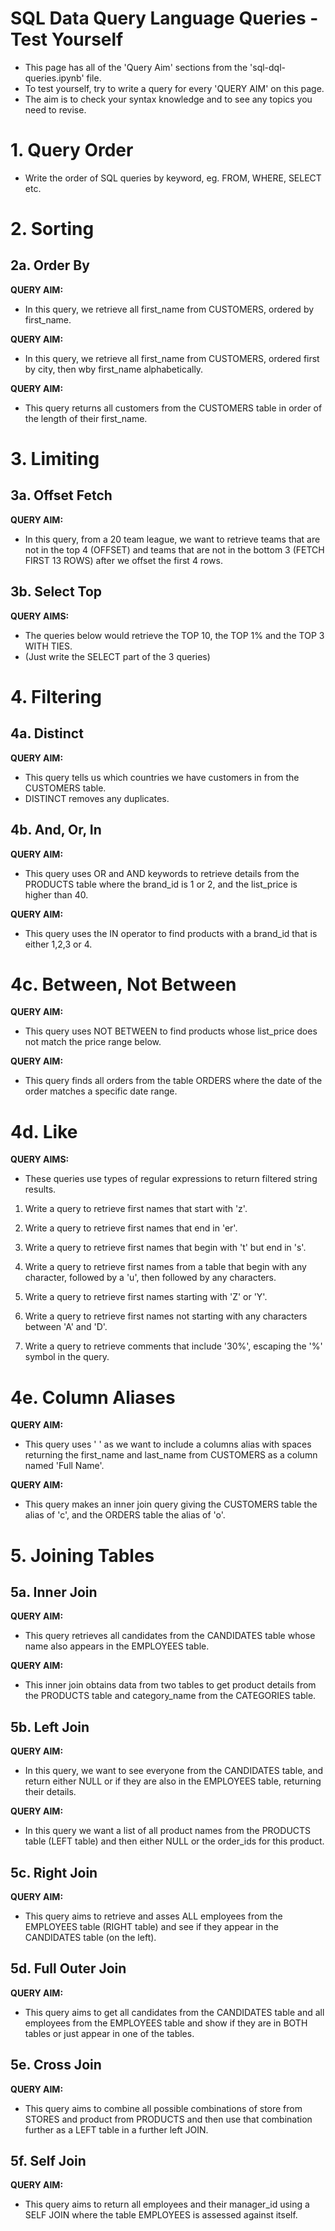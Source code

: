# SQL Data Query Language Queries - Test Yourself
- This page has all of the 'Query Aim' sections from the 'sql-dql-queries.ipynb' file.
- To test yourself, try to write a query for every 'QUERY AIM' on this page.
- The aim is to check your syntax knowledge and to see any topics you need to revise.


# 1. Query Order
- Write the order of SQL queries by keyword, eg. FROM, WHERE, SELECT etc.

# 2. Sorting

## 2a. Order By

**QUERY AIM:**
- In this query, we retrieve all first_name from CUSTOMERS, ordered by first_name.

**QUERY AIM:**
- In this query, we retrieve all first_name from CUSTOMERS, ordered first by city, then wby first_name alphabetically.

**QUERY AIM:**
- This query returns all customers from the CUSTOMERS table in order of the length of their first_name.

# 3. Limiting

## 3a. Offset Fetch

**QUERY AIM:**
- In this query, from a 20 team league, we want to retrieve teams that are not in the top 4 (OFFSET) and teams that are not in the bottom 3 (FETCH FIRST 13 ROWS) after we offset the first 4 rows.

## 3b. Select Top

**QUERY AIMS:**
- The queries below would retrieve the TOP 10, the TOP 1% and the TOP 3 WITH TIES.
- (Just write the SELECT part of the 3 queries)

# 4. Filtering

## 4a. Distinct

**QUERY AIM:**
- This query tells us which countries we have customers in from the CUSTOMERS table.
- DISTINCT removes any duplicates.

## 4b. And, Or, In

**QUERY AIM:**
- This query uses OR and AND keywords to retrieve details from the PRODUCTS table where the brand_id is 1 or 2, and the list_price is higher than 40.

**QUERY AIM:**
- This query uses the IN operator to find products with a brand_id that is either 1,2,3 or 4.

# 4c. Between, Not Between

**QUERY AIM:**
- This query uses NOT BETWEEN to find products whose list_price does not match the price range below.

**QUERY AIM:**
- This query finds all orders from the table ORDERS where the date of the order matches a specific date range.

# 4d. Like

**QUERY AIMS:**
- These queries use types of regular expressions to return filtered string results.

1. Write a query to retrieve first names that start with 'z'.

2. Write a query to retrieve first names that end in 'er'.

3. Write a query to retrieve first names that begin with 't' but end in 's'.

4. Write a query to retrieve first names from a table that begin with any character, followed by a 'u', then followed by any characters.

5. Write a query to retrieve first names starting with 'Z' or 'Y'.

6. Write a query to retrieve first names not starting with any characters between 'A' and 'D'.

7. Write a query to retrieve comments that include '30%', escaping the '%' symbol in the query.

# 4e. Column Aliases

**QUERY AIM:**
- This query uses ' ' as we want to include a columns alias with spaces returning the first_name and last_name from CUSTOMERS as a column named 'Full Name'.

**QUERY AIM:**
- This query makes an inner join query giving the CUSTOMERS table the alias of 'c', and the ORDERS table the alias of 'o'.

# 5. Joining Tables

## 5a. Inner Join

**QUERY AIM:**
- This query retrieves all candidates from the CANDIDATES table whose name also appears in the EMPLOYEES table.

**QUERY AIM:**
- This inner join obtains data from two tables to get product details from the PRODUCTS table and category_name from the CATEGORIES table.

## 5b. Left Join

**QUERY AIM:**
- In this query, we want to see everyone from the CANDIDATES table, and return either NULL or if they are also in the EMPLOYEES table, returning their details.

**QUERY AIM:**
- In this query we want a list of all product names from the PRODUCTS table (LEFT table) and then either NULL or the order_ids for this product.

## 5c. Right Join

**QUERY AIM:**
- This query aims to retrieve and asses ALL employees from the EMPLOYEES table (RIGHT table) and see if they appear in the CANDIDATES table (on the left).

## 5d. Full Outer Join

**QUERY AIM:**
- This query aims to get all candidates from the CANDIDATES table and all employees from the EMPLOYEES table and show if they are in BOTH tables or just appear in one of the tables.

## 5e. Cross Join

**QUERY AIM:**
- This query aims to combine all possible combinations of store from STORES and product from PRODUCTS and then use that combination further as a LEFT table in a further left JOIN.

## 5f. Self Join

**QUERY AIM:**
- This query aims to return all employees and their manager_id using a SELF JOIN where the table EMPLOYEES is assessed against itself.












